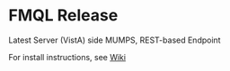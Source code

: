 # FMQL Release

Latest Server (VistA) side MUMPS, REST-based Endpoint

For install instructions, see [Wiki](https://github.com/caregraf/FMQLRelease/wiki)
